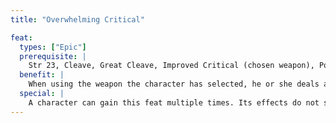 ```yaml
---
title: "Overwhelming Critical"

feat:
  types: ["Epic"]
  prerequisite: |
    Str 23, Cleave, Great Cleave, Improved Critical (chosen weapon), Power Attack, Weapon Focus (chosen weapon).
  benefit: |
    When using the weapon the character has selected, he or she deals an extra {% die_roll 1 6 0 %} points of bonus damage on a successful critical hit. If the weapon's critical multiplier is &times;3, add +{% die_roll 2 6 0 %} points of bonus damage instead, and if the multiplier is &times;4, add +{% die_roll 3 6 0 %} points of bonus damage instead. Creatures immune to critical hits can't be affected by this feat.
  special: |
    A character can gain this feat multiple times. Its effects do not stack. Each time a character takes the feat, it applies to a different type of weapon.
---
```


